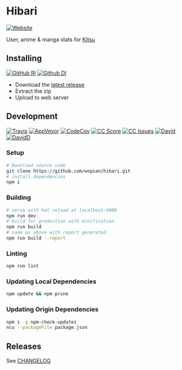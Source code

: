 # Hibari
[![Website]][8]

User, anime & manga stats for [Kitsu][0]

## Installing
[![GitHub Rl]][1]
[![Github Dl]][1]

- Download the [latest release][1]
- Extract the zip
- Upload to web server

## Development
[![Travis]][2]
[![AppVeyor]][10]
[![CodeCov]][9]
[![CC Score]][3]
[![CC Issues]][4]
[![David]][5]
[![DavidD]][6]

### Setup
``` bash
# Download source code
git clone https://github.com/wopian/hibari.git
# install dependencies
npm i
```

### Building
```bash
# serve with hot reload at localhost:4000
npm run dev
# build for production with minification
npm run build
# same as above with report generated
npm run build --report
```

### Linting
```bash
npm run lint
```

### Updating Local Dependencies
```bash
npm update && npm prune
```

### Updating Origin Dependencies
```bash
npm i -g npm-check-updates
ncu --packageFile package.json
```

## Releases
See [CHANGELOG][5]

[GitHub Rl]:https://img.shields.io/github/release/wopian/hibari.svg?style=flat-square
[GitHub Dl]:https://img.shields.io/github/downloads/wopian/hibari/total.svg?style=flat-square
[Travis]:https://img.shields.io/travis/wopian/hibari/master.svg?style=flat-square&label=linux
[CC Score]:https://img.shields.io/codeclimate/github/wopian/hibari.svg?style=flat-square
[CC Issues]:https://img.shields.io/codeclimate/issues/github/wopian/hibari.svg?style=flat-square
[David]:https://img.shields.io/david/wopian/hibari.svg?style=flat-square
[DavidD]:https://img.shields.io/david/dev/wopian/hibari.svg?style=flat-square
[Website]:https://img.shields.io/website-up-down-green-red/https/hb.wopian.me.svg?style=flat-square
[CodeCov]:https://img.shields.io/codecov/c/github/wopian/hibari.svg?style=flat-square
[AppVeyor]:https://img.shields.io/appveyor/ci/wopian/hibari/master.svg?style=flat-square&label=windows

[0]:https://kitsu.io
[1]:https://github.com/wopian/hibari/releases
[2]:https://travis-ci.org/wopian/hibari
[3]:https://codeclimate.com/github/wopian/hibari
[4]:https://codeclimate.com/github/wopian/hibari/issues
[5]:https://github.com/wopian/hibari/blob/master/CHANGELOG.md
[6]:https://david-dm.org/wopian/hibari
[7]:https://david-dm.org/wopian/hibari?type=dev
[8]:https://hb.wopian.me
[9]:https://codecov.io/gh/wopian/hibari
[10]:https://ci.appveyor.com/project/wopian/hibari
